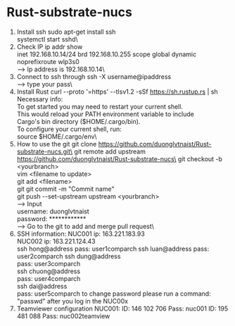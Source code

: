 # Rust-substrate-nucs

1. Install ssh
sudo apt-get install ssh\
systemctl start sshd\
2. Check IP
ip addr show\
inet 192.168.10.14/24 brd 192.168.10.255 scope global dynamic noprefixroute wlp3s0\
--> Ip address is 192.168.10.14\
3. Connect to ssh through
ssh -X username@ipaddress\
--> type your pass\
4. Install Rust
curl --proto '=https' --tlsv1.2 -sSf https://sh.rustup.rs | sh\
Necessary info:\
To get started you may need to restart your current shell.\
This would reload your PATH environment variable to include\
Cargo's bin directory ($HOME/.cargo/bin).\
To configure your current shell, run:\
source $HOME/.cargo/env\
5. How to use the git
git clone https://github.com/duonglvtnaist/Rust-substrate-nucs.git\
git remote add upstream https://github.com/duonglvtnaist/Rust-substrate-nucs\
git checkout -b \<yourbranch\>\
vim \<filename to update\>\
git add \<filename\>\
git git commit -m "Commit name"\
git push --set-upstream upstream \<yourbranch\>\
--> Input\
 username: duonglvtnaist\
 password: \*\*\*\*\*\*\*\*\*\*\*\*\
--> Go to the git to add and merge pull request\
6. SSH information:
NUC001 ip: 163.221.183.93\
NUC002 ip: 163.221.124.43\
ssh hong@address
pass: user1comparch
ssh luan@address
pass: user2comparch
ssh dung@address\
pass: user3comparch\
ssh chuong@address\
pass: user4comparch\
ssh dai@address\
pass: user5comparch
to change password please run a command: "passwd" after you log in the NUC00x
7. Teamviewer configuration
NUC001:
ID: 146 102 706
Pass: nuc001
ID: 195 481 088
Pass: nuc002teamview
